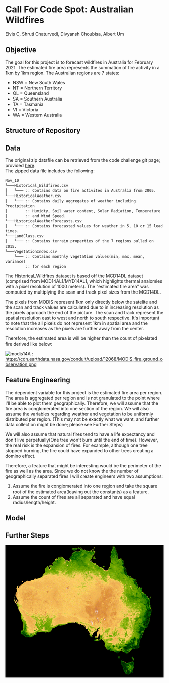 # Call For Code Spot: Australian Wildfires
Elvis C, Shruti Chaturvedi, Divyansh Choubisa, Albert Um

## Objective
The goal for this project is to forecast wildfires in Australia for February 2021. The estimated fire area represents the summation of fire activity in a 1km by 1km region. The Australian regions are 7 states:
- NSW = New South Wales
- NT = Northern Territory
- QL = Queensland
- SA = Southern Australia
- TA = Tasmania
- VI = Victoria
- WA = Western Australia



## Structure of Repository


## Data
The original zip datafile can be retrieved from the code challenge git page; provided [here](https://github.com/Call-for-Code/Spot-Challenge-Wildfires). <br>
The zipped data file includes the following:

```
Nov_10
└───Historical_Wildfires.csv
│   └─── :: Contains data on fire activites in Australia from 2005.
└───HistoricalWeather.csv
│   └─── :: Contains daily aggregates of weather including Precipitation
│        :: Humidty, Soil water content, Solar Radiation, Temperature
│        :: and Wind Speed.
└───HistoricalWeatherForecasts.csv
│   └─── :: Contains forecasted values for weather in 5, 10 or 15 lead times.
└───LandClass.csv
│   └─── :: Contains terrain properties of the 7 regions pulled on 2015.
└───VegetationIndex.csv
    └─── :: Contains monthly vegetation values(min, max, mean, variance) 
         :: for each region
```
The Historical_Wildfires dataset is based off the MCD14DL dataset (comprised from MOD14AL1/MYD14AL1, which highlights thermal analomies with a pixel resolution of 1000 meters). The "estimated fire area" was computed by multiplying the scan and track pixel sizes from the MCD14DL. </br>

The pixels from MODIS represent 1km only directly below the satelite and the scan and track values are calculated due to in increasing resolution as the pixels approach the end of the picture. The scan and track represent the spatial resolution east to west and north to south respective. It's important to note that the all pixels do not represent 1km in spatial area and the resolution increases as the pixels are further away from the center. <br>

Therefore, the estimated area is will be higher than the count of pixelated fire derived like below:


![modis14A](https://cdn.earthdata.nasa.gov/conduit/upload/12068/MODIS_fire_ground_observation.png)
: https://cdn.earthdata.nasa.gov/conduit/upload/12068/MODIS_fire_ground_observation.png

## Feature Engineering

The dependent variable for this project is the estimated fire area per region. The area is aggregated per region and is not granulated to the point where I'll be able to plot them geographically. Therefore, we will assume that the fire area is conglomerated into one section of the region. We will also assume the variables regarding weather and vegetation to be uniformly distributed per region. 
(This may not be exactly what we want, and further data collection might be done; please see Further Steps)

We will also assume that natural fires tend to have a life expectancy and don't live perpetually(One tree won't burn until the end of time). However, the real risk is the expansion of fires. For example, although one tree stopped burning, the fire could have expanded to other trees creating a domino effect.

Therefore, a feature that might be interesting would be the perimeter of the fire as well as the area. Since we do not know the the number of geographically separated fires I will create engineers with two assumptions:
1. Assume the fire is conglomerated into one region and take the square root of the estimated area(leaving out the constants) as a feature.
2. Assume the count of fires are all separated and have equal radius/length/height.  


<!-- The distribution of the radii create a power-law-like or log-like distribution and therefore, I will once again transform the y dependent through log transformation. -->




## Model


## Further Steps



![2013NDVI](images/Australia2013NDVI.gif)
